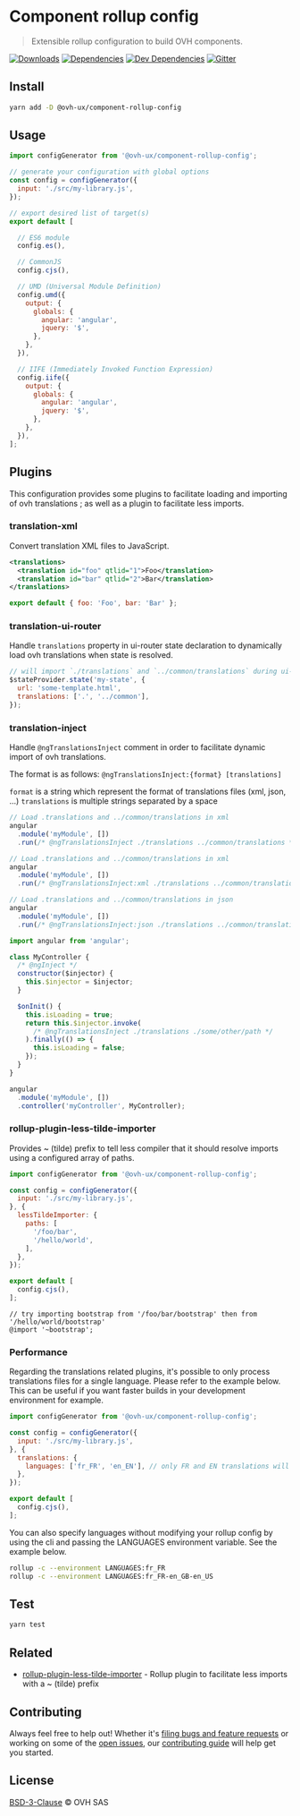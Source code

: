 # Component rollup config

> Extensible rollup configuration to build OVH components.

[![Downloads](https://badgen.net/npm/dt/@ovh-ux/component-rollup-config)](https://npmjs.com/package/@ovh-ux/component-rollup-config) [![Dependencies](https://badgen.net/david/dep/ovh-ux/manager/packages/manager/tools/component-rollup-config)](https://npmjs.com/package/@ovh-ux/component-rollup-config?activeTab=dependencies) [![Dev Dependencies](https://badgen.net/david/dev/ovh-ux/manager/packages/manager/tools/component-rollup-config)](https://npmjs.com/package/@ovh-ux/component-rollup-config?activeTab=dependencies) [![Gitter](https://badgen.net/badge/gitter/ovh-ux/blue?icon=gitter)](https://gitter.im/ovh/ux)

## Install

```sh
yarn add -D @ovh-ux/component-rollup-config
```

## Usage

```js
import configGenerator from '@ovh-ux/component-rollup-config';

// generate your configuration with global options
const config = configGenerator({
  input: './src/my-library.js',
});

// export desired list of target(s)
export default [

  // ES6 module
  config.es(),

  // CommonJS
  config.cjs(),

  // UMD (Universal Module Definition)
  config.umd({
    output: {
      globals: {
        angular: 'angular',
        jquery: '$',
      },
    },
  }),

  // IIFE (Immediately Invoked Function Expression)
  config.iife({
    output: {
      globals: {
        angular: 'angular',
        jquery: '$',
      },
    },
  }),
];
```

## Plugins

This configuration provides some plugins to facilitate loading and importing of ovh translations ; as well as a plugin to facilitate less imports.

### translation-xml

Convert translation XML files to JavaScript.

```xml
<translations>
  <translation id="foo" qtlid="1">Foo</translation>
  <translation id="bar" qtlid="2">Bar</translation>
</translations>
```

```js
export default { foo: 'Foo', bar: 'Bar' };
```

### translation-ui-router

Handle `translations` property in ui-router state declaration to dynamically load ovh translations when state is resolved.

```js
// will import `./translations` and `../common/translations` during ui-router state resolve
$stateProvider.state('my-state', {
  url: 'some-template.html',
  translations: ['.', '../common'],
});
```

### translation-inject

Handle `@ngTranslationsInject` comment in order to facilitate dynamic import of ovh translations.

The format is as follows: `@ngTranslationsInject:{format} [translations]`

`format` is a string which represent the format of translations files (xml, json, ...)
`translations` is multiple strings separated by a space

```js
// Load .translations and ../common/translations in xml
angular
  .module('myModule', [])
  .run(/* @ngTranslationsInject ./translations ../common/translations */);

// Load .translations and ../common/translations in xml
angular
  .module('myModule', [])
  .run(/* @ngTranslationsInject:xml ./translations ../common/translations */);

// Load .translations and ../common/translations in json
angular
  .module('myModule', [])
  .run(/* @ngTranslationsInject:json ./translations ../common/translations */);
```

```js
import angular from 'angular';

class MyController {
  /* @ngInject */
  constructor($injector) {
    this.$injector = $injector;
  }

  $onInit() {
    this.isLoading = true;
    return this.$injector.invoke(
      /* @ngTranslationsInject ./translations ./some/other/path */
    ).finally(() => {
      this.isLoading = false;
    });
  }
}

angular
  .module('myModule', [])
  .controller('myController', MyController);
```

### rollup-plugin-less-tilde-importer

Provides ~ (tilde) prefix to tell less compiler that it should resolve imports using a configured array of paths.

```js
import configGenerator from '@ovh-ux/component-rollup-config';

const config = configGenerator({
  input: './src/my-library.js',
}, {
  lessTildeImporter: {
    paths: [
      '/foo/bar',
      '/hello/world',
    ],
  },
});

export default [
  config.cjs(),
];
```

```less
// try importing bootstrap from '/foo/bar/bootstrap' then from '/hello/world/bootstrap'
@import '~bootstrap';
```

### Performance

Regarding the translations related plugins, it's possible to only process translations files for a single language. Please refer to the example below. This can be useful if you want faster builds in your development environment for example.

```js
import configGenerator from '@ovh-ux/component-rollup-config';

const config = configGenerator({
  input: './src/my-library.js',
}, {
  translations: {
    languages: ['fr_FR', 'en_EN'], // only FR and EN translations will be provided
  },
});

export default [
  config.cjs(),
];
```

You can also specify languages without modifying your rollup config by using the cli and passing the LANGUAGES environment variable. See the example below.

```sh
rollup -c --environment LANGUAGES:fr_FR
rollup -c --environment LANGUAGES:fr_FR-en_GB-en_US
```

## Test

```sh
yarn test
```

## Related

* [rollup-plugin-less-tilde-importer](https://github.com/ovh-ux/rollup-plugin-less-tilde-importer) - Rollup plugin to facilitate less imports with a ~ (tilde) prefix

## Contributing

Always feel free to help out! Whether it's [filing bugs and feature requests](https://github.com/ovh-ux/manager/issues/new) or working on some of the [open issues](https://github.com/ovh-ux/manager/issues), our [contributing guide](https://github.com/ovh-ux/manager/blob/master/CONTRIBUTING.md) will help get you started.

## License

[BSD-3-Clause](LICENSE) © OVH SAS
